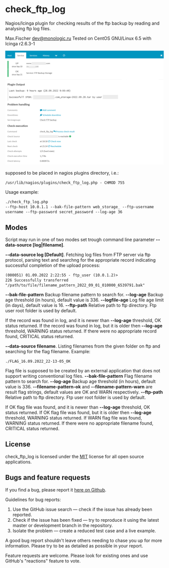 # check_ftp_log
Nagios/Icinga plugin for checking results of the ftp backup by reading and analysing ftp log files.

Max.Fischer <dev@monologic.ru>
Tested on CentOS GNU/Linux 6.5 with Icinga r2.6.3-1

![Icinga Plugin - FTP log checks](/icinga-example.png?raw=true "Icinga Plugin - FTP log checks")

supposed to be placed in nagios plugins directory, i.e.:
```
/usr/lib/nagios/plugins/check_ftp_log.php - CHMOD 755
```

Usage example:
```
./check_ftp_log.php 
--ftp-host 10.0.1.1 --bak-file-pattern web_storage_ --ftp-username username --ftp-password secret_password --log-age 36
```

## Modes
Script may run in one of two modes set trough command line parameter **--data-source [log|filename]**.

**--data-source log [Default]**. Fetching log files from FTP server via ftp protocol, parsing text and searchng for the appropriate 
record indicating successful completion of the upload process:

```
(000051) 01.09.2022 2:22:55 - ftp_user (10.0.1.2)> 
226 Successfully transferred "/path/to/file/filename_pattern_2022_09_01_010000_6539791.bak"
```

**--bak-file-pattern** Backup filename pattern to search for. 
**--log-age** Backup age threshold (in hours), default value is 336. 
**--logfile-age** Log file age limit (in days), default value is 16. 
**--ftp-path** Relative path to ftp directory. Ftp user root folder is used by default.

If the record was found in log, and it is newer than **--log-age** threshold, OK status returned.
If the record was found in log, but it is older then **--log-age** threshold, WARNING status returned.
If there were no appropriate record found, CRITICAL status returned.


**--data-source filename**. Listing filenames from the given folder on ftp and searching for the flag filename. Example:
```
./FLAG_16.09.2022_22-13-05_OK
```

Flag file is supposed to be created by an external application that does not support writing conventional log files.
**--bak-file-pattern** Flag filename pattern to search for. 
**--log-age** Backup age threshold (in hours), default value is 336. 
**--filename-pattern-ok** and **--filename-pattern-warn** are result flag strings, default values are OK and WARN respectively.
**--ftp-path** Relative path to ftp directory. Ftp user root folder is used by default.
 
If OK flag file was found, and it is newer than **--log-age** threshold, OK status returned.
If OK flag file was found, but it is older then **--log-age** threshold, WARNING status returned.
If WARN flag file was found, WARNING status returned.
If there were no appropriate filename found, CRITICAL status returned.






## License

check_ftp_log is licensed under the [MIT](https://www.mit-license.org/) license for all open source applications.

## Bugs and feature requests

If you find a bug, please report it [here on Github](https://github.com/xyhtac/check_ftp_log/issues).

Guidelines for bug reports:

1. Use the GitHub issue search — check if the issue has already been reported.
2. Check if the issue has been fixed — try to reproduce it using the latest master or development branch in the repository.
3. Isolate the problem — create a reduced test case and a live example. 

A good bug report shouldn't leave others needing to chase you up for more information.
Please try to be as detailed as possible in your report.

Feature requests are welcome. Please look for existing ones and use GitHub's "reactions" feature to vote.
